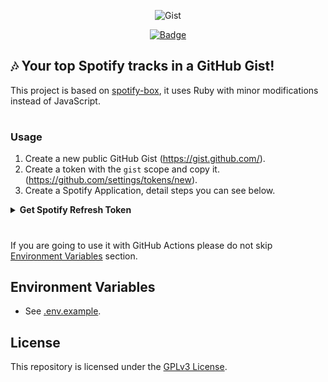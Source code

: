 <p align="center">
  <img src="https://i.imgur.com/LQ7OSiE.png" alt="Gist" />
</p>
<p align="center">
  <a href="https://github.com/Alcadramin/spotify-gist/actions/workflows/update.yml" target="_blank">
    <img src="https://github.com/Alcadramin/spotify-gist/actions/workflows/update.yml/badge.svg" alt="Badge" />
  </a>
</p>

## 🎶 Your top Spotify tracks in a GitHub Gist!

This project is based on [spotify-box](https://github.com/izayl/spotify-box), it uses Ruby with minor modifications instead of JavaScript.

#

### Usage

1. Create a new public GitHub Gist (<https://gist.github.com/>).
2. Create a token with the `gist` scope and copy it. (<https://github.com/settings/tokens/new>).
3. Create a Spotify Application, detail steps you can see below.

<details><summary><strong>Get Spotify Refresh Token</strong></summary>
<p>

### 1. Create new Spotify Application

- Visit [https://developer.spotify.com/dashboard/applications](https://developer.spotify.com/dashboard/applications) and create a new application, after creating your app, you will get your Client ID & Client Secret.

- Then click `EDIT SETTINGS` Button, add `http://localhost:3000` to Redirect URIs.

### 2. Get Authorization Code

- Visit following URL after replacing `$CLIENT_ID` with yours.

```
https://accounts.spotify.com/en/authorize?client_id=$CLIENT_ID&response_type=code&redirect_uri=http:%2F%2Flocalhost:3000&scope=user-read-currently-playing%20user-top-read
```

- Agree to this application to access your info, after that your will be redirect to a new page.
- **URL:** `http://localhost:3000?code=$CODE`, the `$CODE` is your Authorization Code, it will be used to generate access_token at next step.

### 3. Get Access Token

- Use the `$CLIENT_ID` and `$CLIENT_SECRET` from step 1, `$CODE` from step 2 to replace the shell command below.

```sh
curl -d client_id=$CLIENT_ID -d client_secret=$CLIENT_SECRET -d grant_type=authorization_code -d code=$CODE -d redirect_uri=http://localhost:3000 https://accounts.spotify.com/api/token
```

- After that run it at your terminal, you'll get your `$REFRESH_TOKEN`. The output will be like this:

```json
{
  "access_token": "BQBi-jz.....yCVzcl",
  "token_type": "Bearer",
  "expires_in": 3600,
  "refresh_token": "AQCBvdy70gtKvnrVIxe...",
  "scope": "user-read-currently-playing user-top-read"
}
```

- If the response didn't return refresh_token, back to step 2 and retry.

</p>
</details>

#

If you are going to use it with GitHub Actions please do not skip [Environment Variables](#environment-variables) section.

## Environment Variables

- See [.env.example](.env.example).

## License

This repository is licensed under the [GPLv3 License](LICENSE.md).
